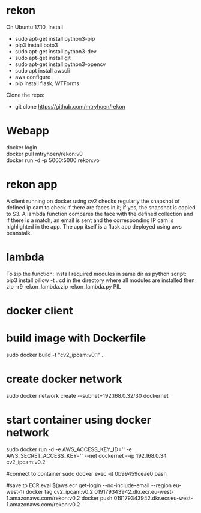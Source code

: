 # rekon

On Ubuntu 17.10,
Install
 - sudo apt-get install python3-pip
 - pip3 install boto3
 - sudo apt-get install python3-dev
 - sudo apt-get install git
 - sudo apt-get install python3-opencv
 - sudo apt install awscli
 - aws configure
 - pip install flask, WTForms

 Clone the repo:
  - git clone https://github.com/mtryhoen/rekon
  
  
# Webapp

docker login \
docker pull mtryhoen/rekon:v0 \
docker run -d -p 5000:5000 rekon:vo 

# rekon app

A client running on docker using cv2 checks regularly the snapshot of defined ip cam to check if there are faces in it;
if yes, the snapshot is copied to S3.
A lambda function compares the face with the defined collection and if there is a match, an email is sent and the corresponding IP cam is highlighted in the app.
The app itself is a flask app deployed using aws beanstalk.

# lambda

To zip the function:
Install required modules in same dir as python script:
pip3 install pillow -t .
cd in the directory where all modules are installed
then
zip -r9 rekon_lambda.zip rekon_lambda.py PIL <other module dir>

# docker client

# build image with Dockerfile
sudo docker build -t "cv2_ipcam:v0.1" .

# create docker network
sudo docker network create --subnet=192.168.0.32/30 dockernet

# start container using docker network
sudo docker run -d -e AWS_ACCESS_KEY_ID='' -e AWS_SECRET_ACCESS_KEY='' --net dockernet --ip 192.168.0.34 cv2_ipcam:v0.2

#connect to container
sudo docker exec -it 0b99459ceae0 bash

#save to ECR
eval $(aws ecr get-login --no-include-email --region eu-west-1)
docker tag cv2_ipcam:v0.2 019179343942.dkr.ecr.eu-west-1.amazonaws.com/rekon:v0.2
docker push 019179343942.dkr.ecr.eu-west-1.amazonaws.com/rekon:v0.2